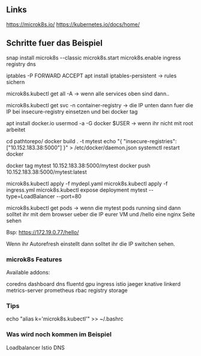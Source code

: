 ## Links
https://microk8s.io/
https://kubernetes.io/docs/home/

## Schritte fuer das Beispiel

snap install microk8s --classic
microk8s.start
microk8s.enable ingress registry dns

iptables -P FORWARD ACCEPT
apt install iptables-persistent
-> rules sichern

microk8s.kubectl get all -A
-> wenn alle services oben sind dann..

microk8s.kubectl get svc -n container-registry
-> die IP unten dann fuer die IP bei insecure-registry einsetzen und bei docker tag

apt install docker.io
usermod -a -G docker $USER
-> wenn ihr nicht mit root arbeitet 

cd pathtorepo/ 
docker build . -t mytest
echo "{ "insecure-registries":["10.152.183.38:5000"] }" > /etc/docker/daemon.json
systemctl restart docker

docker tag mytest 10.152.183.38:5000/mytest
docker push 10.152.183.38:5000/mytest:latest

microk8s.kubectl apply -f mydepl.yaml
microk8s.kubectl apply -f ingress.yml
microk8s.kubectl expose deployment mytest --type=LoadBalancer --port=80

microk8s.kubectl get pods
-> wenn die mytest pods running sind dann solltet ihr mit dem browser ueber die IP eurer VM und /hello eine nginx Seite sehen

Bsp: https://172.19.0.77/hello/

Wenn ihr Autorefresh einstellt dann solltet ihr die IP switchen sehen.

### microk8s Features
Available addons:

  coredns
  dashboard
  dns
  fluentd
  gpu
  ingress
  istio
  jaeger
  knative
  linkerd
  metrics-server
  prometheus
  rbac
  registry
  storage

### Tips 
echo "alias k='microk8s.kubectl'" >> ~/.bashrc

### Was wird noch kommen im Beispiel
Loadbalancer
Istio
DNS
